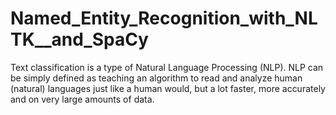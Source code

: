 # Named_Entity_Recognition_with_NLTK__and_SpaCy
Text classification is a type of Natural Language Processing (NLP). NLP can be simply defined as teaching an algorithm to read and analyze human (natural) languages just like a human would, but a lot faster, more accurately and on very large amounts of data.
